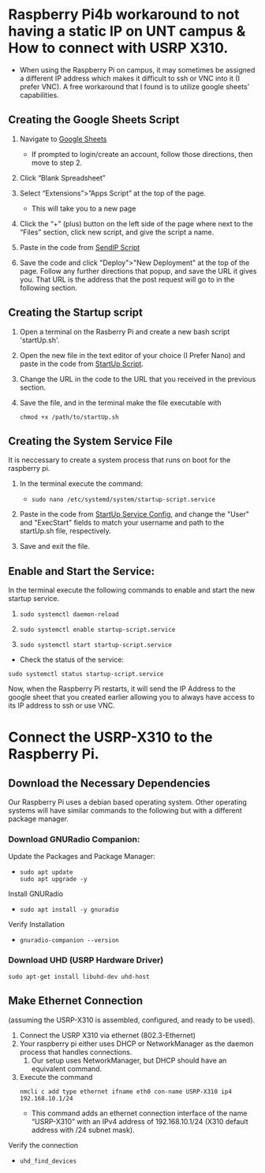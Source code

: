 # Raspberry Pi4b workaround to not having a static IP on UNT campus & How to connect with USRP X310. 
- When using the Raspberry Pi on campus, it may sometimes be assigned a different IP address which makes it difficult to ssh or VNC into it (I prefer VNC). A free workaround that I found is to utilize google sheets’ capabilities.


## Creating the Google Sheets Script
1. Navigate to [Google Sheets](sheets.google.com)
    - If prompted to login/create an account, follow those directions, then move to step 2. 
2. Click “Blank Spreadsheet”

3. Select “Extensions”>”Apps Script” at the top of the page.
    - This will take you to a new page

4. Click the “+” (plus) button on the left side of the page where next to the “Files” section, click new script, and give the script a name.

5. Paste in the code from [SendIP Script](/sendIP.gs)

6. Save the code and click "Deploy">"New Deployment" at the top of the page. Follow any further directions that popup, and save the URL it gives you. That URL is the address that the post request will go to in the following section.


## Creating the Startup script

1. Open a terminal on the Rasberry Pi and create a new bash script 'startUp.sh'.

2. Open the new file in the text editor of your choice (I Prefer Nano) and paste in the code from [StartUp Script](/startUp.sh).

3. Change the URL in the code to the URL that you received in the previous section.

4. Save the file, and in the terminal make the file executable with
   ```
   chmod +x /path/to/startUp.sh
   ```


## Creating the System Service File
It is neccessary to create a system process that runs on boot for the raspberry pi.

1. In the terminal execute the command:
    - ```
      sudo nano /etc/systemd/system/startup-script.service
      ```

2. Paste in the code from [StartUp Service Config](/startUp.service), and change the "User" and "ExecStart" fields to match your username and path to the startUp.sh file, respectively.

3. Save and exit the file.

## Enable and Start the Service:

In the terminal execute the following commands to enable and start the new startup service.

1. ```
   sudo systemctl daemon-reload
   ```

2. ```
   sudo systemctl enable startup-script.service
   ```

3. ```
   sudo systemctl start startup-script.service
   ```

- Check the status of the service:
```
sudo systemctl status startup-script.service
```

Now, when the Raspberry Pi restarts, it will send the IP Address to the google sheet that you created earlier allowing you to always have access to its IP address to ssh or use VNC.



# Connect the USRP-X310 to the Raspberry Pi.

## Download the Necessary Dependencies
Our Raspberry Pi uses a debian based operating system. Other operating systems will have similar commands to the following but with a different package manager.

### Download GNURadio Companion:
Update the Packages and Package Manager:
- ```
  sudo apt update
  sudo apt upgrade -y
  ```

Install GNURadio
- ```
  sudo apt install -y gnuradio
  ```


Verify Installation
- ```
  gnuradio-companion --version
  ```



### Download UHD (USRP Hardware Driver)
``` 
sudo apt-get install libuhd-dev uhd-host
```



## Make Ethernet Connection
(assuming the USRP-X310 is assembled, configured, and ready to be used).
 
1. Connect the USRP X310 via ethernet (802.3-Ethernet) 
2. Your raspberry pi either uses DHCP or NetworkManager as the daemon process that handles connections.
    1. Our setup uses NetworkManager, but DHCP should have an equivalent command. 
3. Execute the command
   ```
   nmcli c add type ethernet ifname eth0 con-name USRP-X310 ip4 192.168.10.1/24
   ```
    - This command adds an ethernet connection interface of the name “USRP-X310” with an IPv4 address of 192.168.10.1/24 (X310 default address with /24 subnet mask).

Verify the connection
- ```
  uhd_find_devices
  ```



